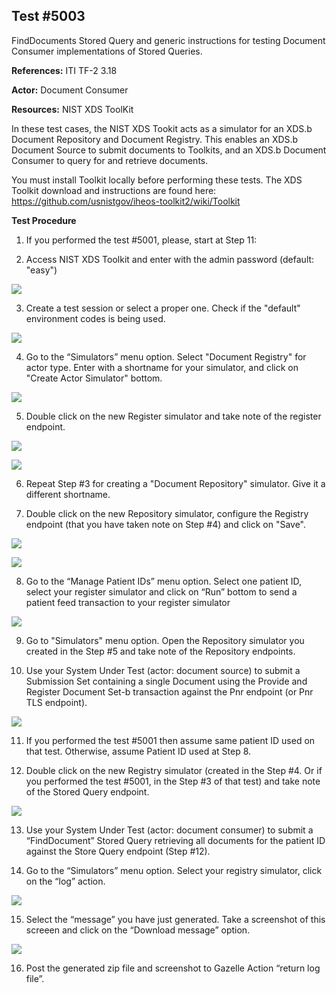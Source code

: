 ## Test #5003

FindDocuments Stored Query and generic instructions for testing Document Consumer implementations of Stored Queries.

**References:** ITI TF-2 3.18

**Actor:** Document Consumer

**Resources:** NIST XDS ToolKit

In these test cases, the NIST XDS Tookit acts as a simulator for an XDS.b Document Repository and Document Registry.  This enables an XDS.b Document Source to submit documents to Toolkits, and an XDS.b Document Consumer to query for and retrieve documents.

You must install Toolkit locally before performing these tests.   The XDS Toolkit download and instructions are found here:  https://github.com/usnistgov/iheos-toolkit2/wiki/Toolkit

**Test Procedure**  

1. If you performed the test #5001, please, start at Step 11:

2. Access NIST XDS Toolkit and enter with the admin password (default: "easy")

![](./media/image3-01.png)

3. Create a test session or select a proper one. Check if the "default" environment codes is being used.  

![](./media/image3-02.png)

4. Go to the “Simulators” menu option. Select "Document Registry" for actor type. Enter with a shortname for your simulator, and click on "Create Actor Simulator" bottom. 

![](./media/image3-03.png)

5. Double click on the new Register simulator and take note of the register endpoint.

![](./media/image3-04.png)

![](./media/image3-05.png)

6. Repeat Step #3 for creating a "Document Repository" simulator. Give it a different shortname.

7. Double click on the new Repository simulator, configure the Registry endpoint (that you have taken note on Step #4) and click on "Save".

![](./media/image3-06.png)

![](./media/image3-07.png)

8. Go to the “Manage Patient IDs” menu option. Select one patient ID, select your register simulator and click on “Run” bottom to send a patient feed transaction to your register simulator  

![](./media/image3-08.png)

9. Go to "Simulators" menu option. Open the Repository simulator you created in the Step #5 and take note of the Repository endpoints. 

10. Use your System Under Test (actor: document source) to submit a Submission Set containing a single Document using the Provide and Register Document Set-b transaction against the Pnr endpoint (or Pnr TLS endpoint).   

![](./media/image3-09.png)

11. If you performed the test #5001 then assume same patient ID used on that test. Otherwise, assume Patient ID used at Step 8.  

12. Double click on the new Registry simulator (created in the Step #4. Or if you performed the test #5001, in the Step #3 of that test) and take note of the Stored Query endpoint.

![](./media/image3-12.png) 

13. Use your System Under Test (actor: document consumer) to submit a “FindDocument” Stored Query retrieving all documents for the patient ID against the Store Query endpoint (Step #12).

14. Go to the “Simulators” menu option. Select your registry simulator, click on the “log” action.  

![](./media/image3-10.png)

15. Select the “message” you have just generated. Take a screenshot of this screeen and click on the “Download message” option.  

![](./media/image3-11.png)  

16. Post the generated zip file and screenshot to Gazelle Action “return log file”.  

